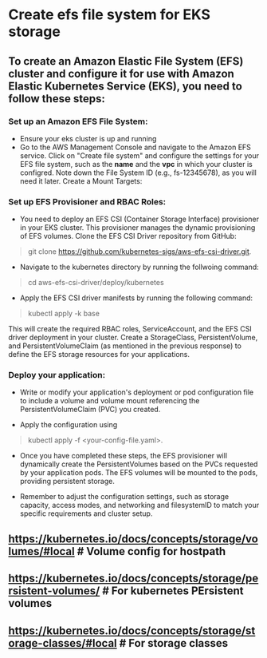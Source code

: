 # Create efs file system for EKS storage
## To create an Amazon Elastic File System (EFS) cluster and configure it for use with Amazon Elastic Kubernetes Service (EKS), you need to follow these steps:

### Set up an Amazon EFS File System:

- Ensure your eks cluster is up and running
- Go to the AWS Management Console and navigate to the Amazon EFS service.
Click on "Create file system" and configure the settings for your EFS file system, such as the **name** and the **vpc** in which your cluster is configred. Note down the File System ID (e.g., fs-12345678), as you will need it later.
Create a Mount Targets:


### Set up EFS Provisioner and RBAC Roles:

- You need to deploy an EFS CSI (Container Storage Interface) provisioner in your EKS cluster. This provisioner manages the dynamic provisioning of EFS volumes.
Clone the EFS CSI Driver repository from GitHub:

> git clone https://github.com/kubernetes-sigs/aws-efs-csi-driver.git.

- Navigate to the kubernetes directory by running the follwoing command:

> cd aws-efs-csi-driver/deploy/kubernetes

- Apply the EFS CSI driver manifests by running the following command:
> kubectl apply -k base

This will create the required RBAC roles, ServiceAccount, and the EFS CSI driver deployment in your cluster.
Create a StorageClass, PersistentVolume, and PersistentVolumeClaim (as mentioned in the previous response) to define the EFS storage resources for your applications.

### Deploy your application:

- Write or modify your application's deployment or pod configuration file to include a volume and volume mount referencing the PersistentVolumeClaim (PVC) you created.

- Apply the configuration using 
> kubectl apply -f <your-config-file.yaml>.

- Once you have completed these steps, the EFS provisioner will dynamically create the PersistentVolumes based on the PVCs requested by your application pods. The EFS volumes will be mounted to the pods, providing persistent storage.

- Remember to adjust the configuration settings, such as storage capacity, access modes, and networking and filesystemID to match your specific requirements and cluster setup.


## https://kubernetes.io/docs/concepts/storage/volumes/#local # Volume config for hostpath
## https://kubernetes.io/docs/concepts/storage/persistent-volumes/  # For kubernetes PErsistent volumes
## https://kubernetes.io/docs/concepts/storage/storage-classes/#local # For storage classes